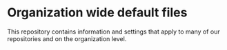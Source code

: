 # Organization wide default files

This repository contains information and settings that apply to many of our repositories and on the organization level.
